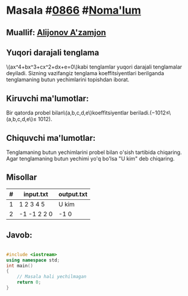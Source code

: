 
<h1>Masala #<a href="https://robocontest.uz/tasks/0866">0866</a> #<a href="https://robocontest.uz/tasks?category=1">Noma'lum</a></h1>
<h2> Muallif: <a href="https://robocontest.uz/profile/legend2303">Alijonov A'zamjon</a></h2>
<h2>Yuqori darajali tenglama</h2>
<p>\(ax^4+bx^3+cx^2+dx+e=0\)kabi tenglamlar yuqori darajali tenglamalar deyiladi. Sizning vazifangiz tenglama koeffitsiyentlari berilganda tenglamaning butun yechimlarini topishdan iborat.</p>
<h2>Kiruvchi ma'lumotlar:</h2>
<p>Bir qatorda probel bilan\(a,b,c,d,e\)koeffitsiyentlar beriladi.(−1012≤\(a,b,c,d,e\)≤ 1012).</p>
<h2>Chiquvchi ma'lumotlar:</h2>
<p>Tenglamaning butun yechimlarini probel bilan o'sish tartibida chiqaring. Agar tenglamaning butun yechimi yo'q bo'lsa "U kim" deb chiqaring.</p>
<h2>Misollar</h2>
<table>
    <thead>
        <tr>
            <th>#</th>
            <th>input.txt</th>
            <th>output.txt</th>
        </tr>
    </thead>
    <tbody>
            <tr>
                <td>1</td>
                <td>1 2 3 4 5</td>
                <td>U kim</td>
            </tr>
            <tr>
                <td>2</td>
                <td>-1 -1 2 2 0</td>
                <td>-1 0</td>
            </tr>
    </tbody>
    </table>
    
<h2>Javob:</h2>

######
```cpp
#include <iostream>
using namespace std;
int main()
{
    // Masala hali yechilmagan
    return 0;
}
```
